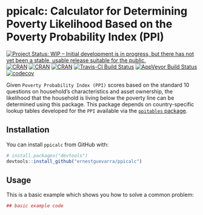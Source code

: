 
<!-- README.md is generated from README.Rmd. Please edit that file -->

# ppicalc: Calculator for Determining Poverty Likelihood Based on the Poverty Probability Index (PPI)

[![Project Status: WIP – Initial development is in progress, but there
has not yet been a stable, usable release suitable for the
public.](http://www.repostatus.org/badges/latest/wip.svg)](http://www.repostatus.org/#wip)
[![CRAN](https://img.shields.io/cran/v/ppicalc.svg)](https://CRAN.R-project.org/package=ppicalc)
[![CRAN](https://img.shields.io/cran/l/ppicalc.svg)](https://github.com/ernestguevarra/ppicalc/blob/master/LICENSE.md)
[![CRAN](http://cranlogs.r-pkg.org/badges/ppicalc)](https://CRAN.R-project.org/package=ppicalc)
[![Travis-CI Build
Status](https://travis-ci.org/ernestguevarra/ppicalc.svg?branch=master)](https://travis-ci.org/ernestguevarra/ppicalc)
[![AppVeyor Build
Status](https://ci.appveyor.com/api/projects/status/github/ernestguevarra/ppicalc?branch=master&svg=true)](https://ci.appveyor.com/project/ernestguevarra/ppicalc)
[![codecov](https://codecov.io/gh/ernestguevarra/ppicalc/branch/master/graph/badge.svg)](https://codecov.io/gh/ernestguevarra/ppicalc)

Given `Poverty Probability Index (PPI)` scores based on the standard 10
questions on household’s characteristics and asset ownership, the
likelihood that the household is living below the poverty line can be
determined using this package. This package depends on country-specific
lookup tables developed for the `PPI` available via the [`ppitables`
package](https://github.com/ernestguevarra/ppitables).

## Installation

You can install `ppicalc` from GitHub with:

``` r
# install.packages("devtools")
devtools::install_github("ernestguevarra/ppicalc")
```

## Usage

This is a basic example which shows you how to solve a common problem:

``` r
## basic example code
```
